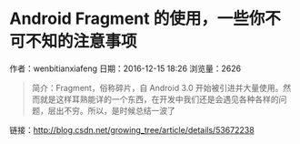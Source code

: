 # Android Fragment 的使用，一些你不可不知的注意事项
作者：wenbitianxiafeng
日期：2016-12-15 18:26
浏览量：2626
> 简介：Fragment，俗称碎片，自 Android 3.0 开始被引进并大量使用。然而就是这样耳熟能详的一个东西，在开发中我们还是会遇见各种各样的问题，层出不穷。所以，是时候总结一波了

 链接：http://blog.csdn.net/growing_tree/article/details/53672238
